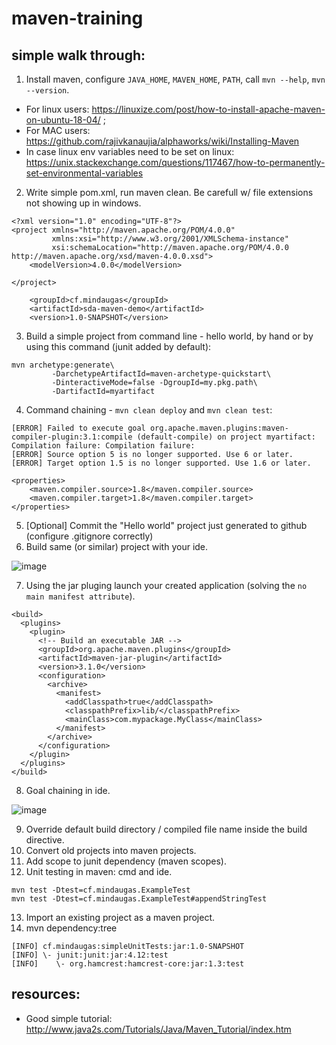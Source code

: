 # maven-training

## simple walk through:

1. Install maven, configure `JAVA_HOME`, `MAVEN_HOME`, `PATH`, call `mvn --help`, `mvn --version`.
- For linux users: https://linuxize.com/post/how-to-install-apache-maven-on-ubuntu-18-04/ ;
- For MAC users: https://github.com/rajivkanaujia/alphaworks/wiki/Installing-Maven
- In case linux env variables need to be set on linux: https://unix.stackexchange.com/questions/117467/how-to-permanently-set-environmental-variables
2. Write simple pom.xml, run maven clean. Be carefull w/ file extensions not showing up in windows.
```
<?xml version="1.0" encoding="UTF-8"?>
<project xmlns="http://maven.apache.org/POM/4.0.0"
         xmlns:xsi="http://www.w3.org/2001/XMLSchema-instance"
         xsi:schemaLocation="http://maven.apache.org/POM/4.0.0 http://maven.apache.org/xsd/maven-4.0.0.xsd">
    <modelVersion>4.0.0</modelVersion>

</project>
```
```
    <groupId>cf.mindaugas</groupId>
    <artifactId>sda-maven-demo</artifactId>
    <version>1.0-SNAPSHOT</version>
```
3. Build a simple project from command line - hello world, by hand or by using this command (junit added by default):
```
mvn archetype:generate\
         -DarchetypeArtifactId=maven-archetype-quickstart\
         -DinteractiveMode=false -DgroupId=my.pkg.path\
         -DartifactId=myartifact
```
4. Command chaining - `mvn clean deploy` and `mvn clean test`:
```
[ERROR] Failed to execute goal org.apache.maven.plugins:maven-compiler-plugin:3.1:compile (default-compile) on project myartifact: Compilation failure: Compilation failure:
[ERROR] Source option 5 is no longer supported. Use 6 or later.
[ERROR] Target option 1.5 is no longer supported. Use 1.6 or later.
```
```
<properties>
    <maven.compiler.source>1.8</maven.compiler.source>
    <maven.compiler.target>1.8</maven.compiler.target>
</properties>
```
5. [Optional] Commit the "Hello world" project just generated to github (configure .gitignore correctly)
6. Build same (or similar) project with your ide.

![image](https://user-images.githubusercontent.com/7895269/53935028-91bb4580-40ad-11e9-8258-ccccf9f0de35.png)

7. Using the jar pluging launch your created application (solving the `no main manifest attribute`).

```
<build>
  <plugins>
    <plugin>
      <!-- Build an executable JAR -->
      <groupId>org.apache.maven.plugins</groupId>
      <artifactId>maven-jar-plugin</artifactId>
      <version>3.1.0</version>
      <configuration>
        <archive>
          <manifest>
            <addClasspath>true</addClasspath>
            <classpathPrefix>lib/</classpathPrefix>
            <mainClass>com.mypackage.MyClass</mainClass>
          </manifest>
        </archive>
      </configuration>
    </plugin>
  </plugins>
</build>
```

8. Goal chaining in ide.

![image](https://user-images.githubusercontent.com/7895269/59968469-10e06680-9543-11e9-839d-3e7f4a51a189.png)

9. Override default build directory / compiled file name inside the build directive.
10. Convert old projects into maven projects.
11. Add scope to junit dependency (maven scopes).
12. Unit testing in maven: cmd and ide.
```
mvn test -Dtest=cf.mindaugas.ExampleTest
mvn test -Dtest=cf.mindaugas.ExampleTest#appendStringTest
```
13. Import an existing project as a maven project.
14. mvn dependency:tree
```
[INFO] cf.mindaugas:simpleUnitTests:jar:1.0-SNAPSHOT
[INFO] \- junit:junit:jar:4.12:test
[INFO]    \- org.hamcrest:hamcrest-core:jar:1.3:test
```

## resources:

- Good simple tutorial: http://www.java2s.com/Tutorials/Java/Maven_Tutorial/index.htm
